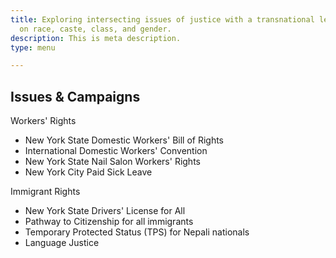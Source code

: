 ```yaml
---
title: Exploring intersecting issues of justice with a transnational lens, focusing
  on race, caste, class, and gender.
description: This is meta description.
type: menu

---
```

## **Issues & Campaigns**

Workers' Rights

* New York State Domestic Workers' Bill of Rights
* International Domestic Workers' Convention
* New York State Nail Salon Workers' Rights
* New York City Paid Sick Leave

Immigrant Rights

* New York State Drivers' License for All
* Pathway to Citizenship for all immigrants
* Temporary Protected Status (TPS) for Nepali nationals
* Language Justice